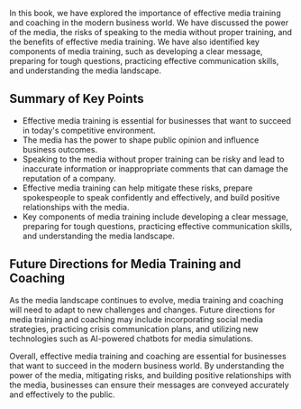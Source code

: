 

In this book, we have explored the importance of effective media training and coaching in the modern business world. We have discussed the power of the media, the risks of speaking to the media without proper training, and the benefits of effective media training. We have also identified key components of media training, such as developing a clear message, preparing for tough questions, practicing effective communication skills, and understanding the media landscape.

Summary of Key Points
---------------------

* Effective media training is essential for businesses that want to succeed in today's competitive environment.
* The media has the power to shape public opinion and influence business outcomes.
* Speaking to the media without proper training can be risky and lead to inaccurate information or inappropriate comments that can damage the reputation of a company.
* Effective media training can help mitigate these risks, prepare spokespeople to speak confidently and effectively, and build positive relationships with the media.
* Key components of media training include developing a clear message, preparing for tough questions, practicing effective communication skills, and understanding the media landscape.

Future Directions for Media Training and Coaching
-------------------------------------------------

As the media landscape continues to evolve, media training and coaching will need to adapt to new challenges and changes. Future directions for media training and coaching may include incorporating social media strategies, practicing crisis communication plans, and utilizing new technologies such as AI-powered chatbots for media simulations.

Overall, effective media training and coaching are essential for businesses that want to succeed in the modern business world. By understanding the power of the media, mitigating risks, and building positive relationships with the media, businesses can ensure their messages are conveyed accurately and effectively to the public.